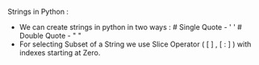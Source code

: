 Strings in Python :
* We can create strings in python in two ways :
       # Single Quote - ' ' 
       # Double Quote - " "
* For selecting Subset of a String we use Slice Operator ( [ ] , [ : ] ) with indexes starting at Zero.       

